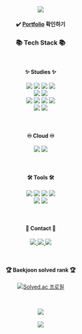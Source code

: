 <div align=center>
   <img src="https://capsule-render.vercel.app/api?type=waving&color=auto&height=200&section=header&text=dahyunko%20Github!&fontSize=50" />    <!--헤더부분-->
</div>

<div align=center>
   <h4>✔️ 
	   <a href = "https://dahyunko.github.io/">Portfolio</a>
	확인하기
   </h4>
</div>

<div align=center>
   <h3>📚 Tech Stack 📚</h3>

   <br>
   <h4>✨ Studies ✨</h4>
</div>
<div align="center">
   <img src="https://img.shields.io/badge/JavaScript-F7DF1E?style=flat&logo=JavaScript&logoColor=white" />
   <img src="https://img.shields.io/badge/java-007396?style=flat&logo=java&logoColor=white">
   <img src="https://img.shields.io/badge/C++-00599C?style=flat&logo=cplusplus&logoColor=white" />
   <img src="https://img.shields.io/badge/C-A8B9CC?style=flat&logo=C&logoColor=white"/>
   <br>
   <img src="https://img.shields.io/badge/HTML5-E34F26?style=flat&logo=HTML5&logoColor=white" />
   <img src="https://img.shields.io/badge/CSS3-1572B6?style=flat&logo=CSS3&logoColor=white" />
   <br>
   <img src="https://img.shields.io/badge/Node.js-339933?style=flat&logo=Node.js&logoColor=white" />
   <img src="https://img.shields.io/badge/Express-000000?style=flat&logo=Express&logoColor=white"/>
   <img src="https://img.shields.io/badge/springboot-6DB33F?style=flat&logo=springboot&logoColor=white">
   <img src="https://img.shields.io/badge/.NET-512BD4?style=flat&logo=.NET&logoColor=white"/>
<!--    <img src="https://img.shields.io/badge/React-61DAFB?style=flat&logo=React&logoColor=black"/> -->
   <br>
   <img src="https://img.shields.io/badge/MySQL-4479A1?style=flat&logo=MySQL&logoColor=white" />
   <img src="https://img.shields.io/badge/MSSQL-4479A1?style=flat&logo=MySQL&logoColor=white" />
<!--    <img src="https://img.shields.io/badge/Linux-FCC624?style=flat&logo=Linux&logoColor=white" /> -->
</div>
<br><br>

<div align=center>
   <h4>♾️ Cloud ♾️</h4>
</div>
<div align=center>
   <img src="https://img.shields.io/badge/nginx-009639?style=flat&logo=MySQL&logoColor=white" />
   <img src="https://img.shields.io/badge/Docker-2496ED?style=flat&logo=MySQL&logoColor=white" />
</div>
<br><br>

<div align=center>
   <h4>🛠 Tools 🛠</h4>
</div>
<div align=center>
   <img src="https://img.shields.io/badge/Visual%20Studio%20Code-007ACC?style=flat&logo=VisualStudioCode&logoColor=white" />
   <img src="https://img.shields.io/badge/Visual Studio-5C2D91?style=flat&logo=Visual Studio&logoColor=white"/>
   <img src="https://img.shields.io/badge/AWS-232F3E?style=flat&logo=AmazonAWS&logoColor=white" />
   <img src="https://img.shields.io/badge/GitHub-181717?style=flat&logo=GitHub&logoColor=white" />
   <br>
   <img src="https://img.shields.io/badge/Adobe XD-FF61F6?style=flat&logo=Adobe XD&logoColor=white"/>
   <img src="https://img.shields.io/badge/Figma-F24E1E?style=flat&logo=Figma&logoColor=white"/>
   
</div>
<br><br>

<div align=center>
   <h4>🎨 Contact 🎨</h4>
</div>
<div align=center>
   <a href="mailto:kdhgby@naver.com">
      <img src="https://img.shields.io/badge/NMail-30B980?style=flat&logo=Minutemailer&logoColor=white" />
   </a>
   <a href="mailto:dahyunbless@gmail.com">
      <img src="https://img.shields.io/badge/GMail-FF3633?style=flat&logo=Gmail&logoColor=white" />
   </a>
   <a href="https://www.notion.so/531c4a6285074ba9b9dccbda1ac2b81a?pvs=4">
		<img src="https://img.shields.io/badge/Notion-000000?style=flat&logo=Notion&logoColor=white" />
	</a>
   <br>
</div>
<br><br>
<div align=center>
   <h4>🏆 Baekjoon solved rank 🏆</h4>
   
[![Solved.ac 프로필](http://mazassumnida.wtf/api/mini/generate_badge?boj=kdhgby)](https://solved.ac/kdhgby)
</div>
<br>
<!--div align=center>
   <img src="https://github-readme-stats.vercel.app/api/top-langs/?username=dahyunko&show_icons=true">
</div--!>
<br>
<div align=center>
   <img src="https://github-readme-stats.vercel.app/api?username=dahyunko&show_icons=true">
</div>
<br>
 
<div align=center>
   <img src="https://capsule-render.vercel.app/api?type=waving&color=auto&height=200&section=footer&fontSize=50" />    <!--아래부분-->
</div>

